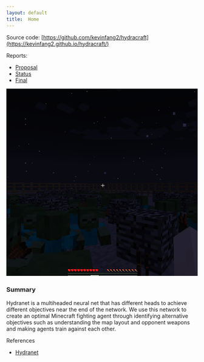 ```yaml
---
layout: default
title:  Home
---
```


Source code: [https://github.com/kevinfang2/hydracraft](https://kevinfang2.github.io/hydracraft/)

Reports:

- [Proposal](proposal.html)
- [Status](status.html)
- [Final](final.html)

![alt text](https://raw.githubusercontent.com/kevinfang2/hydracraft/main/docs/screen.png "Screenshot of minecraft")


### Summary

Hydranet is a multiheaded neural net that has different heads to achieve different objectives near the end of the network. We use this network to create an optimal Minecraft fighting agent through identifying alternative objectives such as understanding the map layout and opponent weapons and making agents train against each other.

References
  - [Hydranet](https://arxiv.org/abs/1807.04798)
